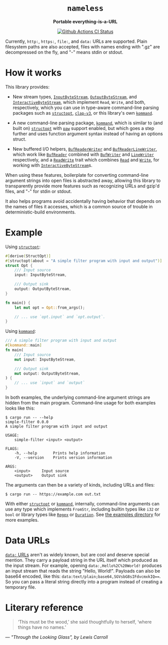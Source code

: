 <div align="center">
  <h1><code>nameless</code></h1>

  <p>
    <strong>Portable everything-is-a-URL</strong>
  </p>

  <p>
    <a href="https://github.com/sunfishcode/nameless/actions?query=workflow%3ACI"><img src="https://github.com/sunfishcode/nameless/workflows/CI/badge.svg" alt="Github Actions CI Status" /></a>
  </p>
</div>

Currently, `http:`, `https:`, `file:`, and `data:` URLs are supported. Plain
filesystem paths are also accepted, files with names ending with ".gz" are
decompressed on the fly, and "-" means stdin or stdout.

# How it works

This library provides:

 - New stream types, [`InputByteStream`], [`OutputByteStream`], and
   [`InteractiveByteStream`], which implement `Read`, `Write`, and both,
   respectively, which you can use in type-aware command-line parsing
   packages such as [`structopt`], [`clap-v3`], or this library's own
   [`kommand`].

 - A new command-line parsing package, [`kommand`], which is similar to
   (and built on) [`structopt`] with [`paw`] support enabled, but which goes
   a step further and uses function argument syntax instead of having an
   options struct.

 - New buffered I/O helpers, [`BufReaderWriter`] and [`BufReaderLineWriter`],
   which work like [`BufReader`] combined with [`BufWriter`] and [`LineWriter`]
   respectively, and a [`ReadWrite`] trait which combines [`Read`] and [`Write`],
   for working with [`InteractiveByteStream`]s.

When using these features, boilerplate for converting command-line argument
strings into open files is abstracted away, allowing this library to
transparently provide more features such as recognizing URLs and gzip'd files,
and "-" for stdin or stdout.

It also helps programs avoid accidentally having behavior that depends on
the names of files it accesses, which is a common source of trouble in
deterministic-build environments.

[`structopt`]: https://crates.io/crates/structopt
[`clap-v3`]: https://crates.io/crates/clap-v3
[`paw`]: https://crates.io/crates/paw
[`kommand`]: https://crates.io/crates/kommand
[`BufReader`]: https://doc.rust-lang.org/stable/std/io/struct.BufReader.html
[`BufWriter`]: https://doc.rust-lang.org/stable/std/io/struct.BufWriter.html
[`LineWriter`]: https://doc.rust-lang.org/stable/std/io/struct.LineWriter.html
[`Read`]: https://doc.rust-lang.org/stable/std/io/trait.Read.html
[`Write`]: https://doc.rust-lang.org/stable/std/io/trait.Write.html

# Example

Using [`structopt`]:

```rust
#[derive(StructOpt)]
#[structopt(about = "A simple filter program with input and output")]
struct Opt {
    /// Input source
    input: InputByteStream,

    /// Output sink
    output: OutputByteStream,
}

fn main() {
    let mut opt = Opt::from_args();

    // ... use `opt.input` and `opt.output`.
}
```

Using [`kommand`]:

```rust
/// A simple filter program with input and output
#[kommand::main]
fn main(
    /// Input source
    mut input: InputByteStream,

    /// Output sink
    mut output: OutputByteStream,
) {
    // ... use `input` and `output`
}
```

In both examples, the underlying command-line argument strings are hidden
from the main program. Command-line usage for both examples looks like this:

```
$ cargo run -- --help
simple-filter 0.0.0
A simple filter program with input and output

USAGE:
    simple-filter <input> <output>

FLAGS:
    -h, --help       Prints help information
    -V, --version    Prints version information

ARGS:
    <input>     Input source
    <output>    Output sink
```

The arguments can then be a variety of kinds, including URLs and files:
```
$ cargo run -- https://example.com out.txt
```

With either [`structopt`] or [`kommand`], internally, command-line arguments can
use any type which implements `FromStr`, including builtin types like `i32` or `bool`
or library types like [`Regex`] or [`Duration`]. See [the examples directory] for
more examples.

[`InputByteStream`]: https://docs.rs/nameless/latest/nameless/struct.InputByteStream.html
[`OutputByteStream`]: https://docs.rs/nameless/latest/nameless/struct.OutputByteStream.html
[`InteractiveByteStream`]: https://docs.rs/nameless/latest/nameless/struct.InteractiveByteStream.html
[`BufReaderWriter`]: https://docs.rs/nameless/latest/nameless/struct.BufReaderWriter.html
[`BufReaderLineWriter`]: https://docs.rs/nameless/latest/nameless/struct.BufReaderLineWriter.html
[`ReadWrite`]: https://docs.rs/nameless/latest/nameless/trait.ReadWrite.html
[`Regex`]: https://docs.rs/regex/latest/regex/struct.Regex.html
[`Duration`]: https://docs.rs/humantime/latest/humantime/struct.Duration.html
[the examples directory]: examples

# Data URLs

[`data:` URLs] aren't as widely known, but are cool and deserve special
mention. They carry a payload string in the URL itself which produced as the
input stream. For example, opening `data:,Hello%2C%20World!` produces an
input stream that reads the string "Hello, World!". Payloads can also be
base64 encoded, like this: `data:text/plain;base64,SGVsbG8sIFdvcmxkIQ==`.
So you can pass a literal string directly into a program instead of creating
a temporary file.

[`data:` URLs]: https://fetch.spec.whatwg.org/#data-urls

# Literary reference

> ‘This must be the wood,’ she said thoughtfully to herself, ‘where things
> have no names.’

— <cite>"Through the Looking Glass", by Lewis Carroll</cite>
